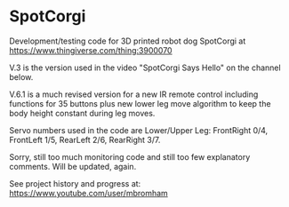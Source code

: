 # SpotCorgi

Development/testing code for 3D printed robot dog SpotCorgi at https://www.thingiverse.com/thing:3900070

V.3 is the version used in the video "SpotCorgi Says Hello" on the channel below.

V.6.1 is a much revised version for a new IR remote control including functions for 35 buttons plus new lower leg move algorithm to keep the body height constant during leg moves.

Servo numbers used in the code are Lower/Upper Leg: FrontRight 0/4, FrontLeft 1/5, RearLeft 2/6, RearRight 3/7.

Sorry, still too much monitoring code and still too few explanatory comments. Will be updated, again. 

See project history and progress at: https://www.youtube.com/user/mbromham
